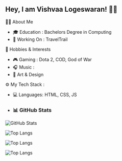 ## Hey, I am Vishvaa Logeswaran! 👋🏼

👨‍💻 About Me
- 🎓 Education : Bachelors Degree in Computing
- 🔭 Working On : TravelTrail

🌱 Hobbies & Interests
- 🎮 Gaming : Dota 2, COD, God of War
- 🎧 Music :
- 🎨 Art & Design

⚙️ My Tech Stack :
- 💻 Languages: HTML, CSS, JS


- ### 📊 GitHub Stats
![GitHub Stats](https://github-readme-stats.vercel.app/api?username=Vishvaa08&show_icons=true&theme=merko)

![Top Langs](https://github-readme-stats.vercel.app/api/top-langs/?username=Vishvaa08&layout=compact&theme=synthwave)

![Top Langs](https://github-readme-stats.vercel.app/api/top-langs/?username=Vishvaa08&layout=compact&theme=dracula)

![Top Langs](https://github-readme-stats.vercel.app/api/top-langs/?username=Vishvaa08&layout=compact&theme=cobalt)
